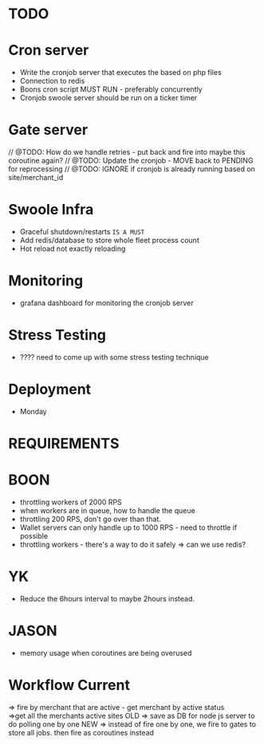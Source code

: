 # TODO
# Cron server
- Write the cronjob server that executes the based on php files
- Connection to redis 
- Boons cron script MUST RUN - preferably concurrently
- Cronjob swoole server should be run on a ticker timer

# Gate server
// @TODO: How do we handle retries - put back and fire into maybe this coroutine again?
// @TODO: Update the cronjob - MOVE back to PENDING for reprocessing
// @TODO: IGNORE if cronjob is already running based on site/merchant_id

# Swoole Infra
- Graceful shutdown/restarts `IS A MUST`
- Add redis/database to store whole fleet process count
- Hot reload not exactly reloading

# Monitoring 
- grafana dashboard for monitoring the cronjob server

# Stress Testing 
- ???? need to come up with some stress testing technique

# Deployment
- Monday

# REQUIREMENTS
# BOON
- throttling workers of 2000 RPS
- when workers are in queue, how to handle the queue
- throttling 200 RPS, don't go over than that.
- Wallet servers can only handle up to 1000 RPS - need to throttle if possible
- throttling workers - there's a way to do it safely => can we use redis?

# YK
- Reduce the 6hours interval to maybe 2hours instead.

# JASON
- memory usage when coroutines are being overused

# Workflow Current
=> fire by merchant that are active - get merchant by active status  
    =>get all the merchants active sites 
        OLD => save as DB for node js server to do polling one by one
        NEW => instead of fire one by one, we fire to gates to store all jobs. then fire as coroutines instead